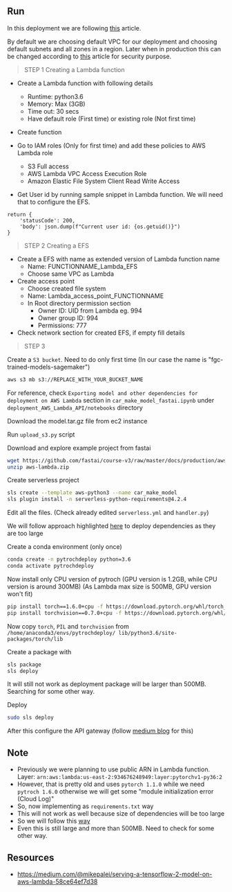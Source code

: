 ## Run 

In this deployment we are following [this](https://medium.com/@mikepalei/serving-a-tensorflow-2-model-on-aws-lambda-58ce64ef7d38) article. 

By default we are choosing default VPC for our deployment and choosing 
default subnets and all zones in a region. Later when in production this 
can be changed according to [this](https://medium.com/@mikepalei/serving-a-tensorflow-2-model-on-aws-lambda-58ce64ef7d38) article for security purpose. 

> STEP 1 
> Creating a Lambda function 

- Create a Lambda function with following details
    - Runtime: python3.6
    - Memory: Max (3GB)
    - Time out: 30 secs
    - Have default role (First time) or existing role (Not first time) 

- Create function 

- Go to IAM roles (Only for first time) and add these policies to AWS
Lambda role
    - S3 Full access 
    - AWS Lambda VPC Access Execution Role 
    - Amazon Elastic File System Client Read Write Access 
    
- Get User id by running sample snippet in Lambda function. We will need 
that to configure the EFS.

```
return {
    'statusCode': 200,
    'body': json.dump(f"Current user id: {os.getuid()}")
}
```

> STEP 2 
> Creating a EFS 

- Create a EFS with name as extended version of Lambda function name
    - Name: FUNCTIONNAME_Lambda_EFS
    - Choose same VPC as Lambda
- Create access point
    - Choose created file system
    - Name: Lambda_access_point_FUNCTIONNAME
    - In Root directory permission section
        - Owner ID: UID from Lambda eg. 994
        - Owner group ID: 994
        - Permissions: 777
- Check network section for created EFS, if empty fill details 

> STEP 3 

Create a `S3 bucket`. Need to do only first time
(In our case the name is "fgc-trained-models-sagemaker")

```bash
aws s3 mb s3://REPLACE_WITH_YOUR_BUCKET_NAME
```

For reference, check `Exporting model and other dependencies for 
deployment on AWS Lambda` section in `car_make_model_fastai.ipynb`
under `deployment_AWS_Lambda_API/notebooks` directory

Download the model.tar.gz file from ec2 instance 

Run `upload_s3.py` script 

Download and explore example project from fastai

```bash
wget https://github.com/fastai/course-v3/raw/master/docs/production/aws-lambda.zip
unzip aws-lambda.zip
```

Create serverless project 

```bash
sls create --template aws-python3 --name car_make_model
sls plugin install -n serverless-python-requirements@4.2.4
```

Edit all the files. (Check already edited `serverless.yml` and `handler.py`)

We will follow approach highlighted [here](https://github.com/mayank311996/cheatsheets/tree/master/courses/Udemy/course2/4_deploy_cv_model) to deploy dependencies as they
are too large

Create a conda environment (only once)
```bash
conda create -n pytrochdeploy python=3.6
conda activate pytrochdeploy 
```

Now install only CPU version of pytroch (GPU version is 1.2GB, while CPU version is around 300MB)
(As Lambda max size is 500MB, GPU version won't fit)

```bash
pip install torch==1.6.0+cpu -f https://download.pytorch.org/whl/torch_stable.html
pip install torchvision==0.7.0+cpu -f https://download.pytorch.org/whl/torch_stable.html
```

Now copy `torch`, `PIL` and `torchvision` from `/home/anaconda3/envs/pytrochdeploy/
lib/python3.6/site-packages/torch/lib`

Create a package with 

```bash
sls package
sls deploy
```

It will still not work as deployment package will be larger than 500MB.
Searching for some other way. 

Deploy

```bash
sudo sls deploy 
```

After this configure the API gateway (follow [medium blog](https://towardsdatascience.com/aws-lambda-amazon-api-gateway-not-as-daunting-as-they-sound-part-1-d77b92f53626) for this)

## Note

- Previously we were planning to use public ARN in Lambda function. Layer: `arn:aws:lambda:us-east-2:934676248949:layer:pytorchv1-py36:2`
- However, that is pretty old and uses `pytorch 1.1.0` while we need `pytroch 1.6.0`
otherwise we will get some "module initialization error (Cloud Log)"
- So, now implementing as `requirements.txt` way 
- This will not work as well because size of dependencies will be too large
- So we will follow this [way](https://github.com/mayank311996/cheatsheets/tree/master/courses/Udemy/course2/4_deploy_cv_model)
- Even this is still large and more than 500MB. Need to check for some other way.

## Resources 

- https://medium.com/@mikepalei/serving-a-tensorflow-2-model-on-aws-lambda-58ce64ef7d38

